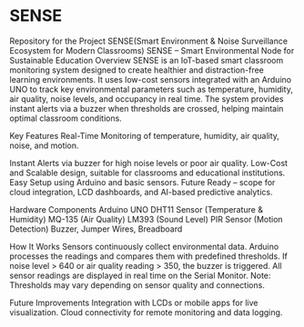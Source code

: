 # SENSE
Repository for the Project SENSE(Smart Environment &amp; Noise Surveillance Ecosystem for Modern Classrooms)
SENSE – Smart Environmental Node for Sustainable Education
Overview
SENSE is an IoT-based smart classroom monitoring system designed to create healthier and distraction-free learning environments. It uses low-cost sensors integrated with an Arduino UNO to track key environmental parameters such as temperature, humidity, air quality, noise levels, and occupancy in real time. The system provides instant alerts via a buzzer when thresholds are crossed, helping maintain optimal classroom conditions.

Key Features
Real-Time Monitoring of temperature, humidity, air quality, noise, and motion.

Instant Alerts via buzzer for high noise levels or poor air quality.
Low-Cost and Scalable design, suitable for classrooms and educational institutions.
Easy Setup using Arduino and basic sensors.
Future Ready – scope for cloud integration, LCD dashboards, and AI-based predictive analytics.

Hardware Components
Arduino UNO
DHT11 Sensor (Temperature & Humidity)
MQ-135 (Air Quality)
LM393 (Sound Level)
PIR Sensor (Motion Detection)
Buzzer, Jumper Wires, Breadboard

How It Works
Sensors continuously collect environmental data.
Arduino processes the readings and compares them with predefined thresholds.
If noise level > 640 or air quality reading > 350, the buzzer is triggered.
All sensor readings are displayed in real time on the Serial Monitor.
Note: Thresholds may vary depending on sensor quality and connections.

Future Improvements
Integration with LCDs or mobile apps for live visualization.
Cloud connectivity for remote monitoring and data logging.

